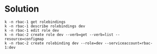 # Solution

    k -n rbac-1 get rolebindings
    k -n rbac-1 describe rolebindings dev 
    k -n rbac-1 edit role dev
    k -n rbac-2 create role dev --verb=get --verb=list --resource=configmap 
    k -n rbac-2 create rolebinding dev --role=dev --serviceaccount=rbac-1:dev
